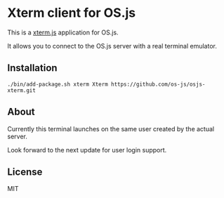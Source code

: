 # Xterm client for OS.js

This is a [xterm.js](https://github.com/sourcelair/xterm.js) application for OS.js.

It allows you to connect to the OS.js server with a real terminal emulator.

## Installation

```
./bin/add-package.sh xterm Xterm https://github.com/os-js/osjs-xterm.git
```

## About

Currently this terminal launches on the same user created by the actual server.

Look forward to the next update for user login support.

## License

MIT
